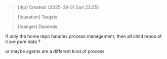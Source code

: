 
>[!tip] Created: [2025-08-31 Sun 23:25]

>[!question] Targets: 

>[!danger] Depends: 

If only the home repo handles process management, then all child repos of it are pure data ?

or maybe agents are a different kind of process.